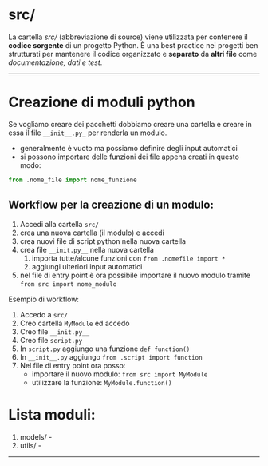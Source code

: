 # src/

La cartella _src/_ (abbreviazione di source) viene utilizzata per contenere il **codice sorgente** di un progetto Python. È una best practice nei progetti ben strutturati per mantenere il codice organizzato e **separato** da **altri file** come _documentazione, dati e test_.

---

# Creazione di moduli python

Se vogliamo creare dei pacchetti dobbiamo creare una cartella e creare in essa il file `__init__.py_`  per renderla un modulo.
- generalmente è vuoto ma possiamo definire degli input automatici
- si possono importare delle funzioni dei file appena creati in questo modo:
```python
from .nome_file import nome_funzione
```

## Workflow per la creazione di un modulo:

1. Accedi alla cartella `src/`
2. crea una nuova cartella (il modulo) e accedi
3. crea nuovi file di script python nella nuova cartella
4. crea file `__init.py__` nella nuova cartella
    1. importa tutte/alcune funzioni con `from .nomefile import *` 
    2. aggiungi ulteriori input automatici
5. nel file di entry point è ora possibile importare il nuovo modulo tramite `from src import nome_modulo` 

Esempio di workflow:
1. Accedo a `src/`
2. Creo cartella `MyModule` ed accedo
4. Creo file `__init.py__`
5. Creo file `script.py`
6. In `script.py` aggiungo una funzione `def function()`
7. In `__init__.py` aggiungo `from .script import function` 
8. Nel file di entry point ora posso:
    - importare il nuovo modulo: `from src import MyModule` 
    - utilizzare la funzione: `MyModule.function()`

# Lista moduli:

1. models/ - 
2. utils/ - 

---